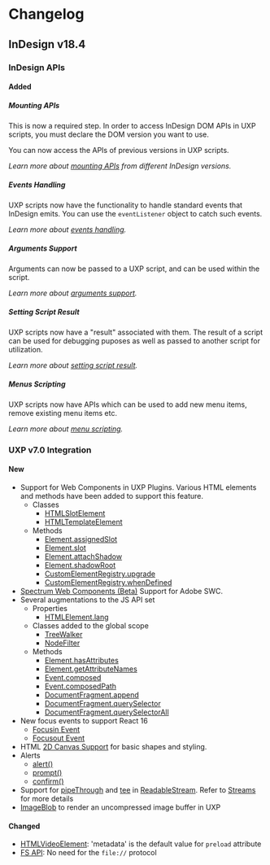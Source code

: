 # Changelog

## InDesign v18.4

### InDesign APIs

#### Added

##### Mounting APIs
<InlineAlert variant="warning" slots="text1" />

This is now a required step. In order to access InDesign DOM APIs in UXP scripts, you must declare the DOM version you want to use.

You can now access the APIs of previous versions in UXP scripts. 

*Learn more about [mounting APIs](../recipes/dom-versioning/) from different InDesign versions.*

##### Events Handling
UXP scripts now have the functionality to handle standard events that InDesign emits. You can use the `eventListener` object to catch such events. 

*Learn more about [events handling](../recipes/events/).*

##### Arguments Support
Arguments can now be passed to a UXP script, and can be used within the script. 

*Learn more about [arguments support](../recipes/arguments/).* 

##### Setting Script Result
UXP scripts now have a "result" associated with them. The result of a script can be used for debugging puposes as well as passed to another script for utilization. 

*Learn more about [setting script result](../recipes/script-result/).*

##### Menus Scripting
UXP scripts now have APIs which can be used to add new menu items, remove existing menu items etc. 

*Learn more about [menu scripting](../recipes/menus/).*

### UXP v7.0 Integration 

#### New
- Support for Web Components in UXP Plugins. Various HTML elements and methods have been added to support this feature.
    - Classes
        - [HTMLSlotElement](/indesign/uxp/reference/uxp-api/reference-js/Global%20Members/HTML%20Elements/HTMLSlotElement.md)
        - [HTMLTemplateElement](/indesign/uxp/reference/uxp-api/reference-js/Global%20Members/HTML%20Elements/HTMLTemplateElement.md)
    - Methods
        - [Element.assignedSlot](/indesign/uxp/reference/uxp-api/reference-js/Global%20Members/HTML%20DOM/Element.md#assignedslot--htmlslotelement)
        - [Element.slot](/indesign/uxp/reference/uxp-api/reference-js/Global%20Members/HTML%20DOM/Element.md#slot--string)
        - [Element.attachShadow](/indesign/uxp/reference/uxp-api/reference-js/Global%20Members/HTML%20DOM/Element.md#attachshadowinit)
        - [Element.shadowRoot](/indesign/uxp/reference/uxp-api/reference-js/Global%20Members/HTML%20DOM/Element.md#shadowroot--shadowroot)
        - [CustomElementRegistry.upgrade](/indesign/uxp/reference/uxp-api/reference-js/Global%20Members/HTML%20DOM/CustomElementRegistry.md#upgraderoot)
        - [CustomElementRegistry.whenDefined](/indesign/uxp/reference/uxp-api/reference-js/Global%20Members/HTML%20DOM/CustomElementRegistry.md#whendefinedname)
- [Spectrum Web Components (Beta)](/indesign/uxp/reference/uxp-api/reference-spectrum/swc/index.md) Support for Adobe SWC.
- Several augmentations to the JS API set
    - Properties
        - [HTMLElement.lang](/indesign/uxp/reference/uxp-api/reference-js/Global%20Members/HTML%20Elements/HTMLElement.md#lang--string)
    - Classes added to the global scope
        - [TreeWalker](/indesign/uxp/reference/uxp-api/reference-js/Global%20Members/HTML%20DOM/TreeWalker.md)
        - [NodeFilter](/indesign/uxp/reference/uxp-api/reference-js/Global%20Members/HTML%20DOM/NodeFilter.md)
    - Methods
        - [Element.hasAttributes](/indesign/uxp/reference/uxp-api/reference-js/Global%20Members/HTML%20DOM/Element.md#hasattributes)
        - [Element.getAttributeNames](/indesign/uxp/reference/uxp-api/reference-js/Global%20Members/HTML%20DOM/Element.md#getattributenames)
        - [Event.composed](/indesign/uxp/reference/uxp-api/reference-js/Global%20Members/HTML%20Events/Event.md#composed--boolean)
        - [Event.composedPath](/indesign/uxp/reference/uxp-api/reference-js/Global%20Members/HTML%20Events/Event.md#composedpath)
        - [DocumentFragment.append](/indesign/uxp/reference/uxp-api/reference-js/Global%20Members/HTML%20DOM/DocumentFragment.md#appendargs)
        - [DocumentFragment.querySelector](/indesign/uxp/reference/uxp-api/reference-js/Global%20Members/HTML%20DOM/DocumentFragment.md#queryselectorselector)
        - [DocumentFragment.querySelectorAll](/indesign/uxp/reference/uxp-api/reference-js/Global%20Members/HTML%20DOM/DocumentFragment.md#queryselectorallselector)
- New focus events to support React 16
    - [Focusin Event](https://developer.mozilla.org/en-US/docs/Web/API/Element/focusin_event)
    - [Focusout Event](https://developer.mozilla.org/en-US/docs/Web/API/Element/focusout_event)
- HTML [2D Canvas Support](/indesign/uxp/reference/uxp-api/reference-js/Global%20Members/HTML%20Elements/HTMLCanvasElement.md) for basic shapes and styling.
- Alerts
    - [alert()](/indesign/uxp/reference/uxp-api/reference-js/Global%20Members/HTML%20DOM/alert.md)
    - [prompt()](/indesign/uxp/reference/uxp-api/reference-js/Global%20Members/HTML%20DOM/prompt.md)
    - [confirm()](/indesign/uxp/reference/uxp-api/reference-js/Global%20Members/HTML%20DOM/confirm.md)
- Support for [pipeThrough](/indesign/uxp/reference/uxp-api/reference-js/Global%20Members/Streams/ReadableStream.md#pipeThroughtransform-options) and [tee](/indesign/uxp/reference/uxp-api/reference-js/Global%20Members/Streams/ReadableStream.md#tee) in [ReadableStream](../../uxp-api/reference-js/Global%20Members/Streams/ReadableStream.md). Refer to [Streams](/indesign/uxp/reference/uxp-api/reference-js/Global%20Members/Streams/index.md) for more details
- [ImageBlob](/indesign/uxp/reference/uxp-api/reference-js/Global%20Members/ImageBlob/) to render an uncompressed image buffer in UXP

#### Changed
- [HTMLVideoElement](/indesign/uxp/reference/uxp-api/reference-js/Global%20Members/HTML%20Elements/HTMLVideoElement.md): 'metadata' is the default value for `preload` attribute
- [FS API](/indesign/uxp/reference/uxp-api/reference-js/Modules/fs/): No need for the `file://` protocol

